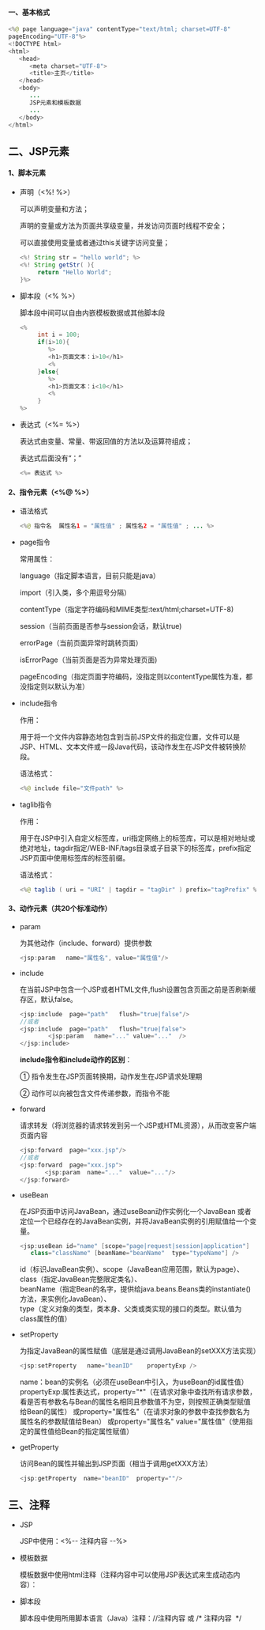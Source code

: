 #### 一、基本格式

```java
<%@ page language="java" contentType="text/html; charset=UTF-8"
pageEncoding="UTF-8"%>   
<!DOCTYPE html>
<html>
   <head>
      <meta charset="UTF-8">
      <title>主页</title>
   </head>
   <body>
      ...
      JSP元素和模板数据
      ...
   </body>
</html>
```

## 二、JSP元素

#### 1、脚本元素

- 声明（<%!  %>）
  
  可以声明变量和方法；
  
  声明的变量或方法为页面共享级变量，并发访问页面时线程不安全；
  
  可以直接使用变量或者通过this关键字访问变量；
  
  ```java
  <%! String str = "hello world"; %>
  <%! String getStr( ){
       return "Hello World";
  }%>
  ```

- 脚本段（<%  %>）
  
  脚本段中间可以自由内嵌模板数据或其他脚本段
  
  ```java
  <%
       int i = 100;
       if(i>10){
          %>
          <h1>页面文本：i>10</h1>
          <%
       }else{
          %>
          <h1>页面文本：i<10</h1>
          <%
       }
  %>
  ```

- 表达式（<%=   %>）
  
  表达式由变量、常量、带返回值的方法以及运算符组成；
  
  表达式后面没有“；”
  
  ```java
  <%= 表达式 %>
  ```

#### 2、指令元素（<%@   %>）

- 语法格式
  
  ```java
  <%@ 指令名  属性名1 = "属性值" ; 属性名2 = "属性值" ; ... %>
  ```

- page指令
  
  常用属性：
  
  language（指定脚本语言，目前只能是java）
  
  import（引入类，多个用逗号分隔）
  
  contentType（指定字符编码和MIME类型:text/html;charset=UTF-8)
  
  session（当前页面是否参与session会话，默认true)
  
  errorPage（当前页面异常时跳转页面）
  
  isErrorPage（当前页面是否为异常处理页面)
  
  pageEncoding（指定页面字符编码，没指定则以contentType属性为准，都没指定则以默认为准）

- include指令
  
  作用：
  
  用于将一个文件内容静态地包含到当前JSP文件的指定位置，文件可以是JSP、HTML、文本文件或一段Java代码，该动作发生在JSP文件被转换阶段。
  
  语法格式：
  
  ```java
  <%@ include file="文件path" %>
  ```

- taglib指令
  
  作用：
  
  用于在JSP中引入自定义标签库，uri指定网络上的标签库，可以是相对地址或绝对地址，tagdir指定/WEB-INF/tags目录或子目录下的标签库，prefix指定JSP页面中使用标签库的标签前缀。
  
  语法格式：
  
  ```java
  <%@ taglib ( uri = "URI" | tagdir = "tagDir" ) prefix="tagPrefix" %>
  ```

#### 3、动作元素（共20个标准动作）

- param
  
  为其他动作（include、forward）提供参数
  
  ```java
  <jsp:param   name="属性名", value="属性值"/>
  ```

- include
  
  在当前JSP中包含一个JSP或者HTML文件,flush设置包含页面之前是否刷新缓存区，默认false。
  
  ```java
  <jsp:include  page="path"   flush="true|false"/>
  //或者
  <jsp:include  page="path"   flush="true|false">
          <jsp:param   name="..." value="..."  />
  </jsp:include>
  ```
  
  **include指令和include动作的区别**：
  
  ① 指令发生在JSP页面转换期，动作发生在JSP请求处理期
  
  ② 动作可以向被包含文件传递参数，而指令不能

- forward
  
  请求转发（将浏览器的请求转发到另一个JSP或HTML资源），从而改变客户端页面内容
  
  ```java
  <jsp:forward  page="xxx.jsp"/>
  //或者
  <jsp:forward  page="xxx.jsp">
         <jsp:param  name="..."  value="..."/>
  </jsp:forward>
  ```

- useBean
  
  在JSP页面中访问JavaBean，通过useBean动作实例化一个JavaBean  或者定位一个已经存在的JavaBean实例，并将JavaBean实例的引用赋值给一个变量。
  
  ```java
  <jsp:useBean id="name" [scope="page|request|session|application"]
     class="className" [beanName="beanName"  type="typeName"] /> 
  ```
  
  id（标识JavaBean实例）、scope（JavaBean应用范围，默认为page）、class（指定JavaBean完整限定类名）、  
  beanName（指定Bean的名字，提供给java.beans.Beans类的instantiate()方法，来实例化JavaBean）、  
  type（定义对象的类型，类本身、父类或类实现的接口的类型。默认值为class属性的值）

- setProperty
  
  为指定JavaBean的属性赋值（底层是通过调用JavaBean的setXXX方法实现）
  
  ```java
  <jsp:setProperty   name="beanID"    propertyExp />
  ```
  
  name：bean的实例名（必须在useBean中引入，为useBean的id属性值）
  propertyExp:属性表达式，property="*"（在请求对象中查找所有请求参数，
  看是否有参数名与Bean的属性名相同且参数值不为空，则按照正确类型赋值给Bean的属性）
  或property="属性名"（在请求对象的参数中查找参数名为属性名的参数赋值给Bean）
  或property="属性名" value="属性值"（使用指定的属性值给Bean的指定属性赋值）

- getProperty
  
  访问Bean的属性并输出到JSP页面（相当于调用getXXX方法）
  
  ```java
  <jsp:getProperty  name="beanID"  property=""/>
  ```

## 三、注释

- JSP
  
  JSP中使用：<%-- 注释内容 --%>

- 模板数据
  
  模板数据中使用html注释（注释内容中可以使用JSP表达式来生成动态内容）：<!-- 注释内容 -->

- 脚本段
  
  脚本段中使用所用脚本语言（Java）注释：//注释内容 或 /* 注释内容  */














